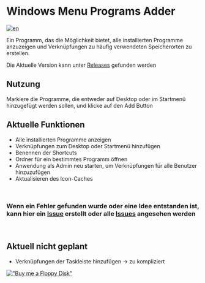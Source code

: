 # Windows Menu Programs Adder
[![en](https://img.shields.io/badge/lang-en-red.svg)](https://github.com/Der-Floh/Windows-Menu-Programs-Adder/blob/master/README.md)

Ein Programm, das die Möglichkeit bietet, alle installierten Programme anzuzeigen und Verknüpfungen zu häufig verwendeten Speicherorten zu erstellen.

Die Aktuelle Version kann unter [Releases](https://github.com/Der-Floh/Windows-Menu-Programs-Adder/releases) gefunden werden

## Nutzung
Markiere die Programme, die entweder auf Desktop oder im Startmenü hinzugefügt werden sollen, und klicke auf den Add Button 

## Aktuelle Funktionen
- Alle installierten Programme anzeigen
- Verknüpfungen zum Desktop oder Startmenü hinzufügen
- Benennen der Shortcuts
- Ordner für ein bestimmtes Programm öffnen
- Anwendung als Admin neu starten, um Verknüpfungen für alle Benutzer hinzuzufügen
- Aktualisieren des Icon-Caches

&nbsp;

### Wenn ein Fehler gefunden wurde oder eine Idee entstanden ist, kann hier ein [Issue](https://github.com/Der-Floh/Windows-Menu-Programs-Adder/issues/new) erstellt oder alle [Issues](https://github.com/Der-Floh/Windows-Menu-Programs-Adder/issues) angesehen werden

&nbsp;

## Aktuell nicht geplant
- Verknüpfungen der Taskleiste hinzufügen -> zu kompliziert

[!["Buy me a Floppy Disk"](https://www.buymeacoffee.com/assets/img/custom_images/orange_img.png)](https://www.buymeacoffee.com/der_floh)
